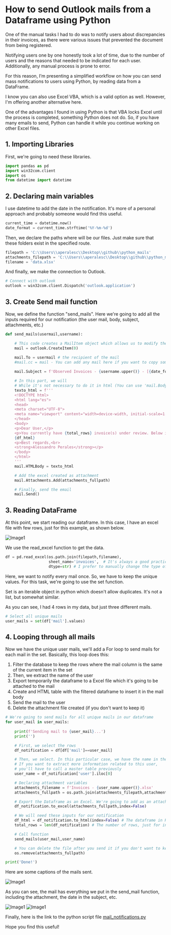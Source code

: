 # How to send Outlook mails from a Dataframe using Python

One of the manual tasks I had to do was to notify users about discrepancies in their invoices, as there were various issues  that prevented the document from being registered.

Notifying users one by one honestly took a lot of time, due to the number of users and the reasons that needed to be indicated for each user. Additionally, any manual process is prone to error.

For this reason, I’m presenting a simplified workflow on how you can send mass notifications to users using Python, by reading data from a DataFrame.

I know you can also use Excel VBA, which is a valid option as well. However, I'm offering another alternative here. 

One of the advantages I found in using Python is that VBA locks Excel until the process is completed, something Python does not do. So, if you have many emails to send, Python can handle it while you continue working on other Excel files.


## 1. Importing Libraries

First, we're going to need these libraries.

```python
import pandas as pd
import win32com.client 
import os 
from datetime import datetime
```

## 2. Declaring main variables

I use datetime to add the date in the notification. It's more of a personal approach and probably someone would find this useful.

```python
current_time = datetime.now()
date_format = current_time.strftime('%Y-%m-%d')
```
Then, we declare the paths where will be our files. Just make sure that these folders exist in the specified route.

```python
filepath = 'C:\\Users\\aperalesc\\Desktop\\github\\python_mails'
attachments_filepath = 'C:\\Users\\aperalesc\\Desktop\\github\\python_mails\\attachments'
filename = 'data.xlsx'
```

And finally, we make the connection to Outlook.

```python
# Connect with outlook
outlook = win32com.client.Dispatch('outlook.application')
```

## 3. Create Send mail function

Now, we define the function "send_mails". Here we're going to add all the inputs required for our notification (the user mail, body, subject, attachments, etc.)

```python
def send_mails(usermail,username):

    # This code creates a MailItem object which allows us to modify the properties 
    mail = outlook.CreateItem(0)

    mail.To = usermail # the recipient of the mail
    #mail.cc = mail - You can add any mail here if you want to copy someone
    
    mail.Subject = f'Observed Invoices - {username.upper()} - [{date_format}]'

    # In this part, we will 
    # While it's not necessary to do it in html (You can use 'mail.Body' instead), HTMLBody allows you to add some format like bold font, italics, etc.
    texto_html = f'''
    <!DOCTYPE html>
    <html lang="es">
    <head>
    <meta charset="UTF-8">
    <meta name="viewport" content="width=device-width, initial-scale=1.0">
    </head>
    <body>
    <p>Dear User,</p>
    <p>You currently have {total_rows} invoice(s) under review. Below is the reason for the review, and an Excel file with the details of the observed documents is attached.</p>  
    {df_html}
    <p>Best regards,<br>
    <strong>Alessandro Perales</strong></p>
    </body>
    </html>
    ''' 
    mail.HTMLBody = texto_html

    # Add the excel created as attachment
    mail.Attachments.Add(attachments_fullpath)

    # Finally, send the email
    mail.Send()

```

## 3. Reading DataFrame

At this point, we start reading our dataframe. In this case, I have an excel file with few rows, just for this example, as shown below.

![Image1](images/mails_not_file1.jpg)

We use the read_excel function to get the data.

```python
df = pd.read_excel(os.path.join(filepath,filename),
                   sheet_name='invoices',  # It's always a good practice to declare the exact sheet name, just in case
                   dtype=str) # I prefer to manually change the type of my columns
```

Here, we want to notify every mail once. So, we have to keep the unique values. For this task, we're going to use the set function.

Set is an iterable object in python which doesn't allow duplicates. It's not a list, but somewhat similar.

As you can see, I had 4 rows in my data, but just three different mails.

```python
# Select all unique mails
user_mails = set(df['mail'].values)
```

## 4. Looping through all mails

Now we have the unique user mails, we'll add a For loop to send mails for each mail in the set. Basically, this loop does this:

1. Filter the database to keep the rows where the mail column is the same of the current item in the set
2. Then, we extract the name of the user
3. Export temporarily the dataframe to a Excel file which it's going to be attached to the mail
4. Create and HTML table with the filtered dataframe to insert it in the mail body
5. Send the mail to the user
6. Delete the attachment file created (if you don't want to keep it)

```python
# We're going to send mails for all unique mails in our dataframe
for user_mail in user_mails:
    
    print(f'Sending mail to {user_mail}...')
    print('')

    # First, we select the rows 
    df_notification = df[df['mail']==user_mail]

    # Then, we select. In this particular case, we have the name in the table so an iloc function is ok
    # If you want to extract more information related to this user,
    # you'll have to call a master table previously
    user_name = df_notification['user'].iloc[0]

    # Declaring attachment variables
    attachments_filename = f'Invoices - {user_name.upper()}.xlsx'
    attachments_fullpath = os.path.join(attachments_filepath,attachments_filename) 

    # Export the Dataframe as an Excel. We're going to add as an attachment
    df_notification.to_excel(attachments_fullpath,index=False)

    # We will need these inputs for our notification
    df_html = df_notification.to_html(index=False) # The dataframe in HTML
    total_rows = len(df_notification) # The number of rows, just for information

    # Call function
    send_mails(user_mail,user_name)

    # You can delete the file after you send it if you don't want to keep it
    os.remove(attachments_fullpath) 

print('Done!')
```

Here are some captions of the mails sent.

![Image1](images/mails_not_1.jpg)

As you can see, the mail has everything we put in the send_mail function, including the attachment, the date in the subject, etc.

![Image1](images/mails_not_2.jpg)
![Image1](images/mails_not_3.jpg)

Finally, here is the link to the python script file [mail_notifications.py](python_scripts/mail_notifications.py)

Hope you find this useful! 
